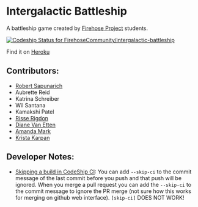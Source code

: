 # Intergalactic Battleship

A battleship game created by [Firehose Project](http://thefirehoseproject.com) students.

[ ![Codeship Status for FirehoseCommunity/intergalactic-battleship](https://codeship.com/projects/c776b5b0-f160-0133-75f0-4a60e3259fb1/status?branch=master)](https://codeship.com/projects/149369)

Find it on [Heroku](https://intergalacticbattleship.herokuapp.com/)

## Contributors:
* [Robert Sapunarich](https://github.com/robertsapunarich)
* Aubrette Reid
* Katrina Schreiber
* Wil Santana
* Kamakshi Patel
* [Risse Rigdon](https://github.com/risu-kun)
* [Diane Van Etten](https://github.com/dvanetten03)
* [Amanda Mark](https://github.com/amarkpark/)
* [Krista Karpan](https://github.com/kristakarpan/)

## Developer Notes:

* [Skipping a build in CodeShip CI](https://codeship.com/documentation/continuous-integration/skipping-builds/): You can add `--skip-ci` to the commit message of the last commit before you push and that push will be ignored. When you merge a pull request you can add the `--skip-ci` to the commit message to ignore the PR merge (not sure how this works for merging on github web interface). `[skip-ci]` DOES NOT WORK!